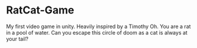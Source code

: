 # RatCat-Game
My first video game in unity. Heavily inspired by a Timothy Oh. You are a rat in a pool of water. Can you escape this circle of doom as a cat is always at your tail?
